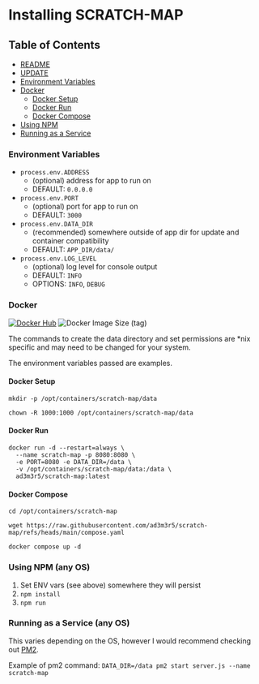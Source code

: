 # Installing SCRATCH-MAP

## Table of Contents
  - [README](../README.md)
  - [UPDATE](./UPDATE.md)
  - [Environment Variables](#environment-variables)
  - [Docker](#docker)
    - [Docker Setup](#docker-setup)
    - [Docker Run](#docker-run)
    - [Docker Compose](#docker-compose)
  - [Using NPM](#using-npm-any-os)
  - [Running as a Service](#running-as-a-service-any-os)

### Environment Variables
  - `process.env.ADDRESS`
    - (optional) address for app to run on
    - DEFAULT: `0.0.0.0`
  - `process.env.PORT`
    - (optional) port for app to run on
    - DEFAULT: `3000`
  - `process.env.DATA_DIR`
    - (recommended) somewhere outside of app dir for update and container compatibility
    - DEFAULT: `APP_DIR/data/`
  - `process.env.LOG_LEVEL`
    - (optional) log level for console output
    - DEFAULT: `INFO`
    - OPTIONS: `INFO`, `DEBUG`

### Docker

[![Docker Hub](https://img.shields.io/badge/DockerHub-image-blue?logo=docker&style=plastic)](https://hub.docker.com/r/ad3m3r5/scratch-map) ![Docker Image Size (tag)](https://img.shields.io/docker/image-size/ad3m3r5/scratch-map/latest?logo=docker&style=plastic)

The commands to create the data directory and set permissions are *nix specific and may need to be changed for your system.

The environment variables passed are examples.

#### Docker Setup

```
mkdir -p /opt/containers/scratch-map/data

chown -R 1000:1000 /opt/containers/scratch-map/data
```

#### Docker Run

```
docker run -d --restart=always \
  --name scratch-map -p 8080:8080 \
  -e PORT=8080 -e DATA_DIR=/data \
  -v /opt/containers/scratch-map/data:/data \
  ad3m3r5/scratch-map:latest
```

#### Docker Compose

```
cd /opt/containers/scratch-map

wget https://raw.githubusercontent.com/ad3m3r5/scratch-map/refs/heads/main/compose.yaml

docker compose up -d
```

### Using NPM (any OS)
1) Set ENV vars (see above) somewhere they will persist
2) `npm install`
3) `npm run`

### Running as a Service (any OS)

This varies depending on the OS, however I would recommend checking out [PM2](https://pm2.keymetrics.io/).

Example of pm2 command: `DATA_DIR=/data pm2 start server.js --name scratch-map`


